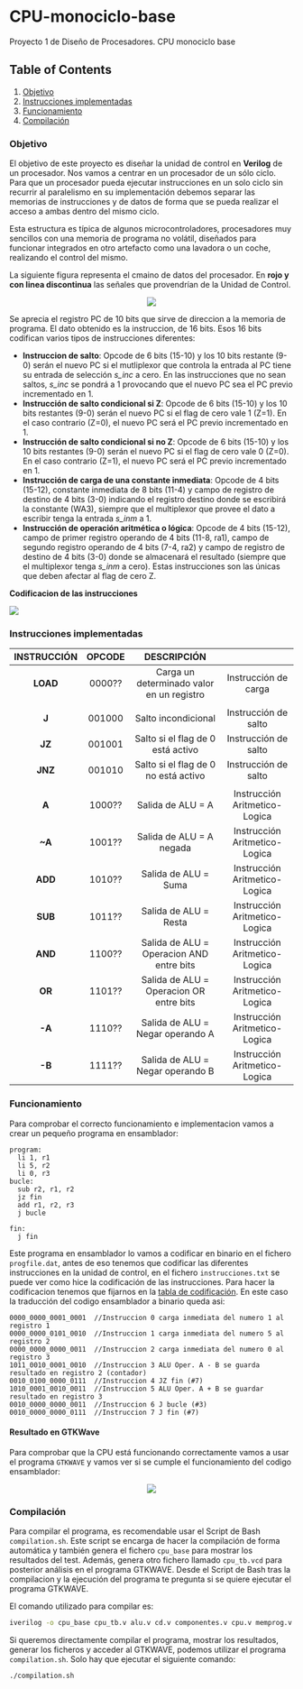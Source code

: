# CPU-monociclo-base
Proyecto 1 de Diseño de Procesadores. CPU monociclo base

## Table of Contents
1. [Objetivo](#Objetivo)
2. [Instrucciones implementadas](#Instrucciones-implementadas)
3. [Funcionamiento](#Funcionamiento)
4. [Compilación](#Compilación)

### Objetivo
El objetivo de este proyecto es diseñar la unidad de control en **Verilog** de un procesador. Nos vamos a centrar en un procesador de un sólo ciclo. Para que un procesador pueda ejecutar instrucciones en un solo ciclo sin recurrir al paralelismo en su implementación debemos separar las memorias de instrucciones y de datos de forma que se pueda realizar el acceso a ambas dentro del mismo ciclo. 

Esta estructura es típica de algunos microcontroladores, procesadores muy sencillos con una memoria de programa no volátil, diseñados para funcionar integrados en otro artefacto como una lavadora o un coche, realizando el control del mismo.

La siguiente figura representa el cmaino de datos del procesador. En **rojo y con linea discontinua** las señales que provendrían de la Unidad de Control. 

<p align="center">
  <img src="https://github.com/feichay10/cpu-monociclo-base/blob/614b605938900ecb3efd5d622344b2a07a55fb87/images/Esquema_v1-1.jpg" />
</p>

Se aprecia el registro PC de 10 bits que sirve de direccion a la memoria de programa. El dato obtenido es la instruccion, de 16 bits. Esos 16 bits codifican varios tipos de instrucciones diferentes:

- **Instruccion de salto**: Opcode de 6 bits (15-10) y los 10 bits restante (9-0) serán el nuevo PC si el mutliplexor que controla la entrada al PC tiene su entrada de selección *s_inc* a cero. En las instrucciones que no sean saltos, *s_inc* se pondrá a 1 provocando que el nuevo PC sea el PC previo incrementado en 1.
- **Instrucción de salto condicional si Z**: Opcode de 6 bits (15-10) y los 10 bits restantes (9-0) serán el
nuevo PC si el flag de cero vale 1 (Z=1). En el caso contrario (Z=0), el nuevo PC será el PC previo
incrementado en 1.
- **Instrucción de salto condicional si no Z**: Opcode de 6 bits (15-10) y los 10 bits restantes (9-0) serán el
nuevo PC si el flag de cero vale 0 (Z=0). En el caso contrario (Z=1), el nuevo PC será el PC previo
incrementado en 1.
- **Instrucción de carga de una constante inmediata**: Opcode de 4 bits (15-12), constante inmediata de 8
bits (11-4) y campo de registro de destino de 4 bits (3-0) indicando el registro destino donde se escribirá
la constante (WA3), siempre que el multiplexor que provee el dato a escribir tenga la entrada *s_inm* a 1.
- **Instrucción de operación aritmética o lógica**: Opcode de 4 bits (15-12), campo de primer registro
operando de 4 bits (11-8, ra1), campo de segundo registro operando de 4 bits (7-4, ra2) y campo de
registro de destino de 4 bits (3-0) donde se almacenará el resultado (siempre que el multiplexor tenga
*s_inm* a cero). Estas instrucciones son las únicas que deben afectar al flag de cero Z.

**Codificacion de las instrucciones**
<p><a name="codificacion">
   <img src="https://github.com/feichay10/cpu-monociclo-base/blob/33b9c81c761232d3af5d43b8acd7897b11583b22/images/Codificacion%20de%20las%20instrucciones.png" />
<a/></p>

### Instrucciones implementadas
| INSTRUCCIÓN      | OPCODE | DESCRIPCIÓN                                |                               |
| :--------------: | :----: | :----------------------------------------: | :---------------------------: |
| **LOAD**         | 0000?? | Carga un determinado valor en un registro  | Instrucción de carga          |
|                  |        |                                            |                               |
| **J**            | 001000 | Salto incondicional                        | Instrucción de salto          |
| **JZ**           | 001001 | Salto si el flag de 0 está activo          | Instrucción de salto          |
| **JNZ**          | 001010 | Salto si el flag de 0 no está activo       | Instrucción de salto          |
|                  |        |                                            |                               |
| **A**            | 1000?? | Salida de ALU = A                          | Instrucción Aritmetico-Logica |
| **~A**           | 1001?? | Salida de ALU = A negada                   | Instrucción Aritmetico-Logica |
| **ADD**          | 1010?? | Salida de ALU = Suma                       | Instrucción Aritmetico-Logica |
| **SUB**          | 1011?? | Salida de ALU = Resta                      | Instrucción Aritmetico-Logica |
| **AND**          | 1100?? | Salida de ALU = Operacion AND entre bits   | Instrucción Aritmetico-Logica |
| **OR**           | 1101?? | Salida de ALU = Operacion OR entre bits    | Instrucción Aritmetico-Logica |
| **-A**           | 1110?? | Salida de ALU = Negar operando A           | Instrucción Aritmetico-Logica |
| **-B**           | 1111?? | Salida de ALU = Negar operando B           | Instrucción Aritmetico-Logica |


### Funcionamiento
Para comprobar el correcto funcionamiento e implementacion vamos a crear un pequeño programa en ensamblador:
```assembly
program:
  li 1, r1        
  li 5, r2        
  li 0, r3        
bucle:
  sub r2, r1, r2  
  jz fin          
  add r1, r2, r3  
  j bucle         

fin:
  j fin           
```

Este programa en ensamblador lo vamos a codificar en binario en el fichero `progfile.dat`, antes de eso tenemos que codificar las diferentes instrucciones en la unidad de control, en el fichero `instrucciones.txt` se puede ver como hice la codificación de las instrucciones. Para hacer la codificacion tenemos que fijarnos en la <a href="#codificacion">tabla de codificación</a>. En este caso la traducción del codigo ensamblador a binario queda asi:

```
0000_0000_0001_0001  //Instruccion 0 carga inmediata del numero 1 al registro 1
0000_0000_0101_0010  //Instruccion 1 carga inmediata del numero 5 al registro 2
0000_0000_0000_0011  //Instruccion 2 carga inmediata del numero 0 al registro 3
1011_0010_0001_0010  //Instruccion 3 ALU Oper. A - B se guarda resultado en registro 2 (contador)
0010_0100_0000_0111  //Instruccion 4 JZ fin (#7)
1010_0001_0010_0011  //Instruccion 5 ALU Oper. A + B se guardar resultado en registro 3
0010_0000_0000_0011  //Instruccion 6 J bucle (#3)
0010_0000_0000_0111  //Instruccion 7 J fin (#7)          
```
#### Resultado en GTKWave
Para comprobar que la CPU está funcionando correctamente vamos a usar el programa `GTKWAVE` y vamos ver si se cumple el funcionamiento del codigo ensamblador:

<p align="center">
  <img src="https://github.com/feichay10/cpu-monociclo-base/blob/424564e85d6e3973f04052e6be4f405d04893243/images/gtkwave_ejemplo.png"/>
</p>

### Compilación
Para compilar el programa, es recomendable usar el Script de Bash `compilation.sh`. Este script se encarga de hacer la compilación de forma automática y también genera el fichero `cpu_base` para mostrar los resultados del test. Además, genera otro fichero llamado `cpu_tb.vcd` para posterior análisis en el programa GTKWAVE. Desde el Script de Bash tras la compilacion y la ejecución del programa te pregunta si se quiere ejecutar el programa GTKWAVE.

El comando utilizado para compilar es:
```bash
iverilog -o cpu_base cpu_tb.v alu.v cd.v componentes.v cpu.v memprog.v uc.v
```
Si queremos directamente compilar el programa, mostrar los resultados, generar los ficheros y acceder al GTKWAVE, podemos utilizar el programa `compilation.sh`. Solo hay que ejecutar el siguiente comando:
```bash
./compilation.sh
```


